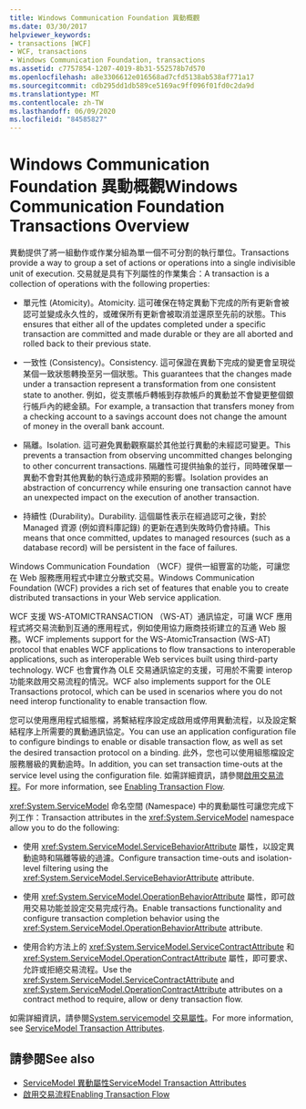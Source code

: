 ```yaml
---
title: Windows Communication Foundation 異動概觀
ms.date: 03/30/2017
helpviewer_keywords:
- transactions [WCF]
- WCF, transactions
- Windows Communication Foundation, transactions
ms.assetid: c7757854-1207-4019-8b31-552578b7d570
ms.openlocfilehash: a8e3306612e016568ad7cfd5138ab538af771a17
ms.sourcegitcommit: cdb295dd1db589ce5169ac9ff096f01fd0c2da9d
ms.translationtype: MT
ms.contentlocale: zh-TW
ms.lasthandoff: 06/09/2020
ms.locfileid: "84585827"
---
```

# <a name="windows-communication-foundation-transactions-overview"></a><span data-ttu-id="92b72-102">Windows Communication Foundation 異動概觀</span><span class="sxs-lookup"><span data-stu-id="92b72-102">Windows Communication Foundation Transactions Overview</span></span>
<span data-ttu-id="92b72-103">異動提供了將一組動作或作業分組為單一個不可分割的執行單位。</span><span class="sxs-lookup"><span data-stu-id="92b72-103">Transactions provide a way to group a set of actions or operations into a single indivisible unit of execution.</span></span> <span data-ttu-id="92b72-104">交易就是具有下列屬性的作業集合：</span><span class="sxs-lookup"><span data-stu-id="92b72-104">A transaction is a collection of operations with the following properties:</span></span>  
  
- <span data-ttu-id="92b72-105">單元性 (Atomicity)。</span><span class="sxs-lookup"><span data-stu-id="92b72-105">Atomicity.</span></span> <span data-ttu-id="92b72-106">這可確保在特定異動下完成的所有更新會被認可並變成永久性的，或確保所有更新會被取消並還原至先前的狀態。</span><span class="sxs-lookup"><span data-stu-id="92b72-106">This ensures that either all of the updates completed under a specific transaction are committed and made durable or they are all aborted and rolled back to their previous state.</span></span>  
  
- <span data-ttu-id="92b72-107">一致性 (Consistency)。</span><span class="sxs-lookup"><span data-stu-id="92b72-107">Consistency.</span></span> <span data-ttu-id="92b72-108">這可保證在異動下完成的變更會呈現從某個一致狀態轉換至另一個狀態。</span><span class="sxs-lookup"><span data-stu-id="92b72-108">This guarantees that the changes made under a transaction represent a transformation from one consistent state to another.</span></span> <span data-ttu-id="92b72-109">例如，從支票帳戶轉帳到存款帳戶的異動並不會變更整個銀行帳戶內的總金額。</span><span class="sxs-lookup"><span data-stu-id="92b72-109">For example, a transaction that transfers money from a checking account to a savings account does not change the amount of money in the overall bank account.</span></span>  
  
- <span data-ttu-id="92b72-110">隔離。</span><span class="sxs-lookup"><span data-stu-id="92b72-110">Isolation.</span></span> <span data-ttu-id="92b72-111">這可避免異動觀察屬於其他並行異動的未經認可變更。</span><span class="sxs-lookup"><span data-stu-id="92b72-111">This prevents a transaction from observing uncommitted changes belonging to other concurrent transactions.</span></span> <span data-ttu-id="92b72-112">隔離性可提供抽象的並行，同時確保單一異動不會對其他異動的執行造成非預期的影響。</span><span class="sxs-lookup"><span data-stu-id="92b72-112">Isolation provides an abstraction of concurrency while ensuring one transaction cannot have an unexpected impact on the execution of another transaction.</span></span>  
  
- <span data-ttu-id="92b72-113">持續性 (Durability)。</span><span class="sxs-lookup"><span data-stu-id="92b72-113">Durability.</span></span> <span data-ttu-id="92b72-114">這個屬性表示在經過認可之後，對於 Managed 資源 (例如資料庫記錄) 的更新在遇到失敗時仍會持續。</span><span class="sxs-lookup"><span data-stu-id="92b72-114">This means that once committed, updates to managed resources (such as a database record) will be persistent in the face of failures.</span></span>  
  
 <span data-ttu-id="92b72-115">Windows Communication Foundation （WCF）提供一組豐富的功能，可讓您在 Web 服務應用程式中建立分散式交易。</span><span class="sxs-lookup"><span data-stu-id="92b72-115">Windows Communication Foundation (WCF) provides a rich set of features that enable you to create distributed transactions in your Web service application.</span></span>  
  
 <span data-ttu-id="92b72-116">WCF 支援 WS-ATOMICTRANSACTION （WS-AT）通訊協定，可讓 WCF 應用程式將交易流動到互通的應用程式，例如使用協力廠商技術建立的互通 Web 服務。</span><span class="sxs-lookup"><span data-stu-id="92b72-116">WCF implements support for the WS-AtomicTransaction (WS-AT) protocol that enables WCF applications to flow transactions to interoperable applications, such as interoperable Web services built using third-party technology.</span></span> <span data-ttu-id="92b72-117">WCF 也會實作為 OLE 交易通訊協定的支援，可用於不需要 interop 功能來啟用交易流程的情況。</span><span class="sxs-lookup"><span data-stu-id="92b72-117">WCF also implements support for the OLE Transactions protocol, which can be used in scenarios where you do not need interop functionality to enable transaction flow.</span></span>  
  
 <span data-ttu-id="92b72-118">您可以使用應用程式組態檔，將繫結程序設定成啟用或停用異動流程，以及設定繫結程序上所需要的異動通訊協定。</span><span class="sxs-lookup"><span data-stu-id="92b72-118">You can use an application configuration file to configure bindings to enable or disable transaction flow, as well as set the desired transaction protocol on a binding.</span></span> <span data-ttu-id="92b72-119">此外，您也可以使用組態檔設定服務層級的異動逾時。</span><span class="sxs-lookup"><span data-stu-id="92b72-119">In addition, you can set transaction time-outs at the service level using the configuration file.</span></span> <span data-ttu-id="92b72-120">如需詳細資訊，請參閱[啟用交易流程](enabling-transaction-flow.md)。</span><span class="sxs-lookup"><span data-stu-id="92b72-120">For more information, see [Enabling Transaction Flow](enabling-transaction-flow.md).</span></span>  
  
 <span data-ttu-id="92b72-121"><xref:System.ServiceModel> 命名空間 (Namespace) 中的異動屬性可讓您完成下列工作：</span><span class="sxs-lookup"><span data-stu-id="92b72-121">Transaction attributes in the <xref:System.ServiceModel> namespace allow you to do the following:</span></span>  
  
- <span data-ttu-id="92b72-122">使用 <xref:System.ServiceModel.ServiceBehaviorAttribute> 屬性，以設定異動逾時和隔離等級的過濾。</span><span class="sxs-lookup"><span data-stu-id="92b72-122">Configure transaction time-outs and isolation-level filtering using the <xref:System.ServiceModel.ServiceBehaviorAttribute> attribute.</span></span>  
  
- <span data-ttu-id="92b72-123">使用 <xref:System.ServiceModel.OperationBehaviorAttribute> 屬性，即可啟用交易功能並設定交易完成行為。</span><span class="sxs-lookup"><span data-stu-id="92b72-123">Enable transactions functionality and configure transaction completion behavior using the <xref:System.ServiceModel.OperationBehaviorAttribute> attribute.</span></span>  
  
- <span data-ttu-id="92b72-124">使用合約方法上的 <xref:System.ServiceModel.ServiceContractAttribute> 和 <xref:System.ServiceModel.OperationContractAttribute> 屬性，即可要求、允許或拒絕交易流程。</span><span class="sxs-lookup"><span data-stu-id="92b72-124">Use the <xref:System.ServiceModel.ServiceContractAttribute> and <xref:System.ServiceModel.OperationContractAttribute> attributes on a contract method to require, allow or deny transaction flow.</span></span>  
  
 <span data-ttu-id="92b72-125">如需詳細資訊，請參閱[System.servicemodel 交易屬性](servicemodel-transaction-attributes.md)。</span><span class="sxs-lookup"><span data-stu-id="92b72-125">For more information, see [ServiceModel Transaction Attributes](servicemodel-transaction-attributes.md).</span></span>  
  
## <a name="see-also"></a><span data-ttu-id="92b72-126">請參閱</span><span class="sxs-lookup"><span data-stu-id="92b72-126">See also</span></span>

- [<span data-ttu-id="92b72-127">ServiceModel 異動屬性</span><span class="sxs-lookup"><span data-stu-id="92b72-127">ServiceModel Transaction Attributes</span></span>](servicemodel-transaction-attributes.md)
- [<span data-ttu-id="92b72-128">啟用交易流程</span><span class="sxs-lookup"><span data-stu-id="92b72-128">Enabling Transaction Flow</span></span>](enabling-transaction-flow.md)
